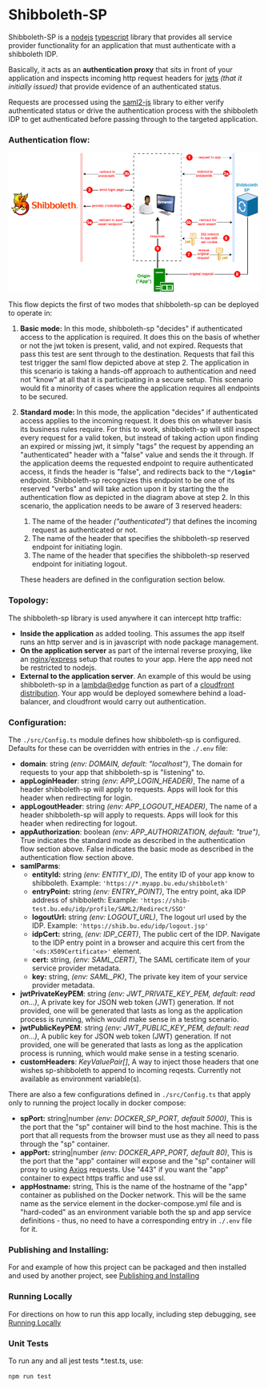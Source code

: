 # Shibboleth-SP

Shibboleth-SP is a [nodejs](https://nodejs.org/en) [typescript](https://www.typescriptlang.org/) library that provides all service provider functionality for an application that must authenticate with a shibboleth IDP.

Basically, it acts as an **authentication proxy** that sits in front of your application and inspects incoming http request headers for [jwts](https://jwt.io/introduction) *(that it initially issued)* that provide evidence of an authenticated status. 

Requests are processed using the [saml2-js](https://www.npmjs.com/package/saml2-js) library to either verify authenticated status or drive the authentication process with the shibboleth IDP to get authenticated before passing through to the targeted application.

### Authentication flow:

![diagram1](./docs/diagram1.png)



This flow depicts the first of two modes that shibboleth-sp can be deployed to operate in:

1. **Basic mode:**
   In this mode, shibboleth-sp "decides" if authenticated access to the application is required. It does this on the basis of whether or not the jwt token is present, valid, and not expired. Requests that pass this test are sent through to the destination. Requests that fail this test trigger the saml flow depicted above at step 2. The application in this scenario is taking a hands-off approach to authentication and need not "know" at all that it is participating in a secure setup. This scenario would fit a minority of cases where the application requires all endpoints to be secured. 

2. **Standard mode:**
   In this mode, the application "decides" if authenticated access applies to the incoming request. It does this on whatever basis its business rules require. For this to work, shibboleth-sp will still inspect every request for a valid token, but instead of taking action upon finding an expired or missing jwt, it simply "tags" the request by appending an "authenticated" header with a "false" value and sends the it through. If the application deems the requested endpoint to require authenticated access, it finds the header is "false", and redirects back to the **`"/login"`** endpoint. Shibboleth-sp recognizes this endpoint to be one of its reserved "verbs" and will take action upon it by starting the the authentication flow as depicted in the diagram above at step 2. In this scenario, the application needs to be aware of 3 reserved headers:

   1. The name of the header *("authenticated")* that defines the incoming request as authenticated or not.
   2. The name of the header that specifies the shibboleth-sp reserved endpoint for initiating login.
   3. The name of the header that specifies the shibboleth-sp reserved endpoint for initiating logout.

   These headers are defined in the configuration section below.

### Topology:

The shibboleth-sp library is used anywhere it can intercept http traffic:

- **Inside the application** as added tooling.
  This assumes the app itself runs an http server and is in javascript with node package management.
- **On the application server** as part of the internal reverse proxying, like an [nginx](https://nginx.org/en/)/[express](https://expressjs.com/) setup that routes to your app.
  Here the app need not be restricted to nodejs.
- **External to the application server**. An example of this would be using shibboleth-sp in a [lambda@edge](https://docs.aws.amazon.com/lambda/latest/dg/lambda-edge.html) function as part of a [cloudfront distribution](https://docs.aws.amazon.com/AmazonCloudFront/latest/DeveloperGuide/distribution-working-with.html). Your app would be deployed somewhere behind a load-balancer, and cloudfront would carry out authentication.

### Configuration:

The `./src/Config.ts` module defines how shibboleth-sp is configured. Defaults for these can be overridden with entries in the `./.env` file:

- **domain**: string *(env: DOMAIN, default: "localhost")*, The domain for requests to your app that shibboleth-sp is "listening" to.
- **appLoginHeader**: string *(env: APP_LOGIN_HEADER)*, The name of a header shibboleth-sp will apply to requests. Apps will look for this header when redirecting for login.
- **appLogoutHeader**: string *(env: APP_LOGOUT_HEADER)*, The name of a header shibboleth-sp will apply to requests. Apps will look for this header when redirecting for logout.
- **appAuthorization**: boolean *(env: APP_AUTHORIZATION, default: "true")*, True indicates the standard mode as described in the authentication flow section above. False indicates the basic mode as described in the authentication flow section above.
-  **samlParms**:
    - **entityId:** string *(env: ENTITY_ID)*, The entity ID of your app know to shibboleth. Example: `'https://*.myapp.bu.edu/shibboleth'`
    - **entryPoint:** string *(env: ENTRY_POINT)*, The entry point, aka IDP address of shibboleth: Example: `'https://shib-test.bu.edu/idp/profile/SAML2/Redirect/SSO'` 
    - **logoutUrl:** string *(env: LOGOUT_URL)*, The logout url used by the IDP. Example: `'https://shib.bu.edu/idp/logout.jsp'`
    - **idpCert:** string, *(env: IDP_CERT)*, The public cert of the IDP. Navigate to the IDP entry point in a browser and acquire this cert from the `'<ds:X509Certificate>'` element.
    - **cert:** string, *(env: SAML_CERT)*, The SAML certificate item of your service provider metadata.
    - **key:** string, *(env: SAML_PK)*, The private key item of your service provider metadata.
- **jwtPrivateKeyPEM**: string *(env: JWT_PRIVATE_KEY_PEM, default: read on...)*, A private key for JSON web token (JWT) generation. If not provided, one will be generated that lasts as long as the application process is running, which would make sense in a testing scenario.
- **jwtPublicKeyPEM**: string *(env: JWT_PUBLIC_KEY_PEM, default: read on...)*, A public key for JSON web token (JWT) generation. If not provided, one will be generated that lasts as long as the application process is running, which would make sense in a testing scenario.
- **customHeaders**: *KeyValuePair[]*, A way to inject those headers that one wishes sp-shibboleth to append to incoming reqests. Currently not available as environment variable(s).

There are also a few configurations defined in `./src/Config.ts` that apply only to running the project locally in docker compose:

- **spPort:** string|number *(env: DOCKER_SP_PORT, default 5000)*, This is the port that the "sp" container will bind to the host machine. This is the port that all requests from the browser must use as they all need to pass through the "sp" container.
- **appPort:** string|number *(env: DOCKER_APP_PORT, default 80)*, This is the port that the "app" container will expose and the "sp" container will proxy to using [Axios](https://axios-http.com/) requests. Use "443" if you want the "app" container to expect https traffic and use ssl.
- **appHostname:** string, This is the name of the hostname of the "app" container as published on the Docker network. This will be the same name as the service element in the docker-compose.yml file and is "hard-coded" as an environment variable both the sp and app service definitions - thus, no need to have a corresponding entry in `./.env` file for it.

### Publishing and Installing:

For and example of how this project can be packaged and then installed and used by another project, see [Publishing and Installing](./docs/publish-and-install.md)

### Running Locally

For directions on how to run this app locally, including step debugging, see [Running Locally](./docs/run-locally.md)

### Unit Tests

To run any and all jest tests *.test.ts, use:

```
npm run test
```

